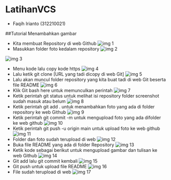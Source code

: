 # LatihanVCS

- Faqih Irianto (312210021)

##Tutorial Menambahkan gambar
- Kita membuat Repository di web Github
![img 1](Screenshot/1.png)
- Masukkan folder foto kedalam repository
![img 2](Screenshot/2.png)

![img 3](Screenshot/3.png)
- Menu kode lalu copy kode https
![img 4](Screenshot/4.png)
- Lalu ketik git clone [URL yang tadi dicopy di web Git]
![img 5](Screenshot/5.png)
- Lalu akan muncul folder repository yang kita buat tadi di web Git beserta file README
![img 6](Screenshot/6.png)
- Klik Git bash here untuk memunculkan perintah
![img 7](Screenshot/7.png)
- Ketik perintah git status untuk melihat isi repository folder screenshot sudah masuk atau belum
![img 8](Screenshot/8.png)
- Ketik perintah git add . untuk menambahkan foto yang ada di folder repository ke web Github
![img 9](Screenshot/9.png)
- Ketik perintah git commit -m untuk mengupload foto yang ada difolder ke web github
![img 10](Screenshot/10.png)
- Ketik perintah git push -u origin main untuk upload foto ke web github
![img 11](Screenshot/11.png)
- Folder dan foto sudah terupload di web
![img 12](Screenshot/12.png)
- Buka file README yang ada di folder Repository
![img 13](Screenshot/13.png)
- Ketik kode sebagai berikut untuk mengupload gambar dan tulisan ke web Github
![img 14](Screenshot/14.png)
- Git add lalu git commit kembali
![img 15](Screenshot/15.png)
- Git push untuk upload file README
![img 16](Screenshot/16.png)
- File sudah terupload di web
![img 17](Screenshot/17.png)